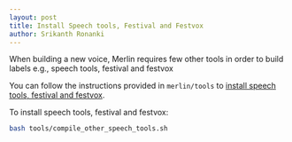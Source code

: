 ```yaml
---
layout: post
title: Install Speech tools, Festival and Festvox
author: Srikanth Ronanki
---
```


When building a new voice, Merlin requires few other tools in order to build labels
e.g., speech tools, festival and festvox

You can follow the instructions provided in `merlin/tools` to [install speech tools, festival and festvox](https://github.com/CSTR-Edinburgh/merlin/blob/master/tools/compile_other_speech_tools.sh).

To install speech tools, festival and festvox:
```sh
bash tools/compile_other_speech_tools.sh
```
